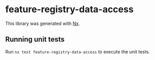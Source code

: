 # feature-registry-data-access

This library was generated with [Nx](https://nx.dev).

## Running unit tests

Run `nx test feature-registry-data-access` to execute the unit tests.
